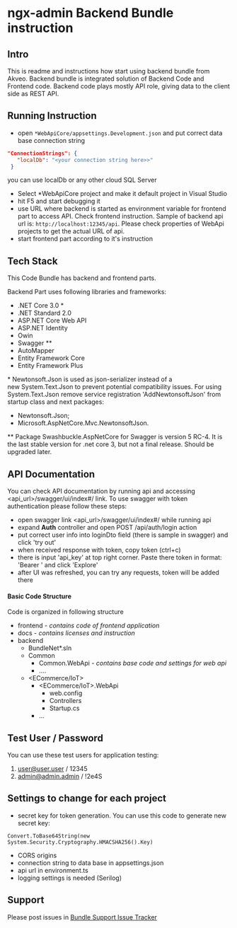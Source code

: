 # ngx-admin Backend Bundle instruction


## Intro

This is readme and instructions how start using backend bundle from Akveo. 
Backend bundle is integrated solution of Backend Code and Frontend code. 
Backend code plays mostly API role, giving data to the client side as REST API. 

## Running Instruction

 - open `*WebApiCore/appsettings.Development.json` and put correct data base connection string
 
 ```json
"ConnectionStrings": {
    "localDb": "<your connection string here>>"
  }
```
  
  you can use localDb or any other cloud SQL Server
  
 - Select *WebApiCore project and make it default project in Visual Studio
 - hit F5 and start debugging it
 - use URL where backend is started as environment variable for frontend part to access API. Check frontend instruction. Sample of backend api url is: `http://localhost:12345/api`. Please check properties of WebApi projects to get the actual URL of api.
 - start frontend part according to it's instruction

## Tech Stack

This Code Bundle has backend and frontend parts.

Backend Part uses following libraries and frameworks:

 - .NET Core 3.0 *
 - .NET Standard 2.0
 - ASP.NET Core Web API
 - ASP.NET Identity
 - Owin
 - Swagger **
 - AutoMapper
 - Entity Framework Core
 - Entity Framework Plus

\* Newtonsoft.Json is used as json-serializer instead of a new System.Text.Json to prevent potential compatibility issues.
For using System.Text.Json remove  service registration 'AddNewtonsoftJson' from startup class and next packages:
- Newtonsoft.Json;
- Microsoft.AspNetCore.Mvc.NewtonsoftJson.

\** Package Swashbuckle.AspNetCore for Swagger is version 5 RC-4. It is the last stable version for .net core 3, but not a final release. Should be upgraded later.

## API Documentation 

You can check API documentation by running api and accessing <api_url>/swagger/ui/index#/ link.
To use swagger with token authentication please follow these steps:

 - open swagger link <api_url>/swagger/ui/index#/ while running api
 - expand **Auth** controller and open POST /api/auth/login action
 - put correct user info into loginDto field (there is sample in swagger) and click 'try out'
 - when received response with token, copy token (ctrl+c)
 - there is input 'api_key' at top right corner. Paste there token in format: 'Bearer <token>' and click 'Explore'
 - after UI was refreshed, you can try any requests, token will be added there

#### Basic Code Structure

Code is organized in following structure

 - frontend  - *contains code of frontend application*
 - docs  - *contains licenses and instruction*
 - backend
	 - BundleNet*.sln
	 - Common
		 - Common.WebApi - *contains base code and settings for web api*
		 - ....
	 - <ECommerce/IoT>
		 - <ECommerce/IoT>.WebApi
			 - web.config
			 - Controllers
			 - Startup.cs
		 - ...

## Test User / Password

You can use these test users for application testing:

1. user@user.user / 12345
2. admin@admin.admin / !2e4S


## Settings to change for each project

 - secret key for token generation. You can use this code to generate new secret key:

```
Convert.ToBase64String(new System.Security.Cryptography.HMACSHA256().Key)
```

 - CORS origins
 - connection string to data base in appsettings.json
 - api url in environment.ts
 - logging settings is needed (Serilog)

## Support
Please post issues in [Bundle Support Issue Tracker](https://github.com/akveo/ngx-admin-bundle-support/issues)
